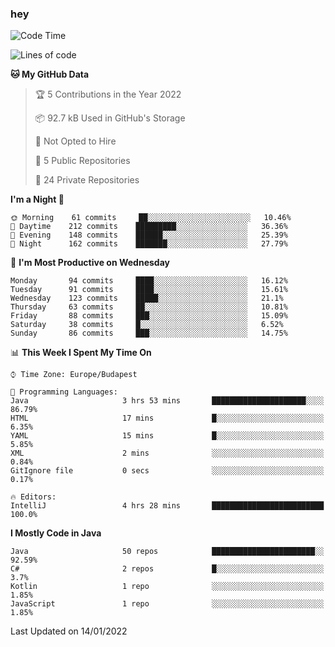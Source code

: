 ### hey

<!--START_SECTION:waka-->
![Code Time](http://img.shields.io/badge/Code%20Time-462%20hrs%2041%20mins-blue)

![Lines of code](https://img.shields.io/badge/From%20Hello%20World%20I%27ve%20Written-442%20Thousand%20lines%20of%20code-blue)

**🐱 My GitHub Data** 

> 🏆 5 Contributions in the Year 2022
 > 
> 📦 92.7 kB Used in GitHub's Storage 
 > 
> 🚫 Not Opted to Hire
 > 
> 📜 5 Public Repositories 
 > 
> 🔑 24 Private Repositories  
 > 
**I'm a Night 🦉** 

```text
🌞 Morning    61 commits     ██░░░░░░░░░░░░░░░░░░░░░░░   10.46% 
🌆 Daytime    212 commits    █████████░░░░░░░░░░░░░░░░   36.36% 
🌃 Evening    148 commits    ██████░░░░░░░░░░░░░░░░░░░   25.39% 
🌙 Night      162 commits    ███████░░░░░░░░░░░░░░░░░░   27.79%

```
📅 **I'm Most Productive on Wednesday** 

```text
Monday       94 commits     ████░░░░░░░░░░░░░░░░░░░░░   16.12% 
Tuesday      91 commits     ████░░░░░░░░░░░░░░░░░░░░░   15.61% 
Wednesday    123 commits    █████░░░░░░░░░░░░░░░░░░░░   21.1% 
Thursday     63 commits     ██░░░░░░░░░░░░░░░░░░░░░░░   10.81% 
Friday       88 commits     ███░░░░░░░░░░░░░░░░░░░░░░   15.09% 
Saturday     38 commits     █░░░░░░░░░░░░░░░░░░░░░░░░   6.52% 
Sunday       86 commits     ███░░░░░░░░░░░░░░░░░░░░░░   14.75%

```


📊 **This Week I Spent My Time On** 

```text
⌚︎ Time Zone: Europe/Budapest

💬 Programming Languages: 
Java                     3 hrs 53 mins       █████████████████████░░░░   86.79% 
HTML                     17 mins             █░░░░░░░░░░░░░░░░░░░░░░░░   6.35% 
YAML                     15 mins             █░░░░░░░░░░░░░░░░░░░░░░░░   5.85% 
XML                      2 mins              ░░░░░░░░░░░░░░░░░░░░░░░░░   0.84% 
GitIgnore file           0 secs              ░░░░░░░░░░░░░░░░░░░░░░░░░   0.17%

🔥 Editors: 
IntelliJ                 4 hrs 28 mins       █████████████████████████   100.0%

```

**I Mostly Code in Java** 

```text
Java                     50 repos            ███████████████████████░░   92.59% 
C#                       2 repos             █░░░░░░░░░░░░░░░░░░░░░░░░   3.7% 
Kotlin                   1 repo              ░░░░░░░░░░░░░░░░░░░░░░░░░   1.85% 
JavaScript               1 repo              ░░░░░░░░░░░░░░░░░░░░░░░░░   1.85%

```



 Last Updated on 14/01/2022
<!--END_SECTION:waka-->
